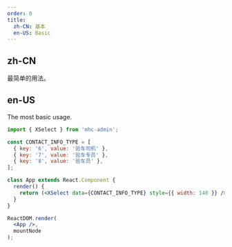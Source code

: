 ```yaml
---
order: 0
title:
  zh-CN: 基本
  en-US: Basic
---
```


## zh-CN

最简单的用法。

## en-US

The most basic usage.

````jsx
import { XSelect } from 'mhc-admin';

const CONTACT_INFO_TYPE = [
  { key: '6', value: '验车司机' },
  { key: '7', value: '验车专员' },
  { key: '8', value: '验车员' },
];

class App extends React.Component {
  render() {
    return (<XSelect data={CONTACT_INFO_TYPE} style={{ width: 140 }} />);
  }
}

ReactDOM.render(
  <App />,
  mountNode
);
````
